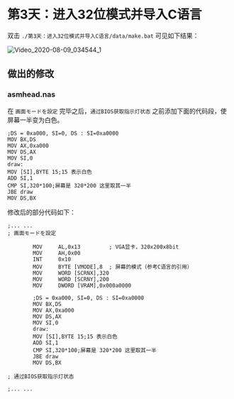 # 第3天：进入32位模式并导入C语言

双击 `./第3天：进入32位模式并导入C语言/data/make.bat` 可见如下结果：

![Video_2020-08-09_034544_1](第3天：进入32位模式并导入C语言/Video_2020-08-09_034544_1.gif)

## 做出的修改

### asmhead.nas

在 `画面モードを設定` 完毕之后，`通过BIOS获取指示灯状态` 之前添加下面的代码段，使屏幕一半变为白色。

```assembly
;DS = 0xa000, SI=0, DS : SI=0xa0000
MOV BX,DS
MOV AX,0xa000
MOV DS,AX
MOV SI,0
draw:
MOV [SI],BYTE 15;15 表示白色
ADD SI,1
CMP SI,320*100;屏幕是 320*200 这里取其一半
JBE draw
MOV DS,BX
```

修改后的部分代码如下：

```assembly
;... ...
; 画面モードを設定

		MOV		AL,0x13			; VGA显卡，320x200x8bit
		MOV		AH,0x00
		INT		0x10
		MOV		BYTE [VMODE],8	; 屏幕的模式（参考C语言的引用）
		MOV		WORD [SCRNX],320
		MOV		WORD [SCRNY],200
		MOV		DWORD [VRAM],0x000a0000
		
		;DS = 0xa000, SI=0, DS : SI=0xa0000
        MOV BX,DS
        MOV AX,0xa000
        MOV DS,AX
        MOV SI,0
        draw:
        MOV [SI],BYTE 15;15 表示白色
        ADD SI,1
        CMP SI,320*100;屏幕是 320*200 这里取其一半
        JBE draw
        MOV DS,BX

; 通过BIOS获取指示灯状态

;... ...
```

